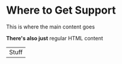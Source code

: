 # Where to Get Support

This is where the main content goes

<b>There's also just</b> regular HTML content

<table>
<tr>
<td>Stuff</td>
</tr>
</table>
